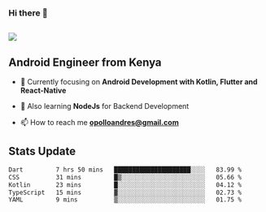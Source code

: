 ### Hi there 👋
<h2 align="left"><img src="https://readme-typing-svg.herokuapp.com?color='blue'&lines=I'm+Andrew+Opollo😊;Welcome+to+my+Github😜"> </h2>

## Android Engineer from Kenya


- 🌱 Currently focusing on **Android Development with Kotlin, Flutter and React-Native**

- 🔭 Also learning **NodeJs** for Backend Development

- 📫 How to reach me **opolloandres@gmail.com**


## Stats Update
<!--START_SECTION:waka-->

```txt
Dart         7 hrs 50 mins   █████████████████████░░░░   83.99 %
CSS          31 mins         █▒░░░░░░░░░░░░░░░░░░░░░░░   05.66 %
Kotlin       23 mins         █░░░░░░░░░░░░░░░░░░░░░░░░   04.12 %
TypeScript   15 mins         ▓░░░░░░░░░░░░░░░░░░░░░░░░   02.73 %
YAML         9 mins          ▒░░░░░░░░░░░░░░░░░░░░░░░░   01.75 %
```

<!--END_SECTION:waka-->


